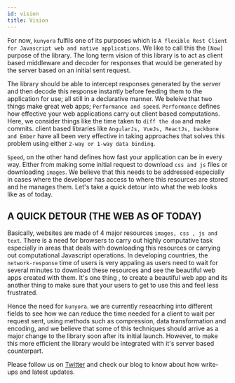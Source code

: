 ```yaml
---
id: vision
title: Vision
---
```


For now, `kunyora` fulfils one of its purposes which is `A flexible Rest Client for Javascript web and native applications`. We like to call this the `[Now]` purpose of the library. The long term vision of this library is to act as client based middleware and decoder for responses that would be generated by the server based on an initial sent request.

The library should be able to intercept responses generated by the server and then decode this response instantly before feeding them to the application for use; all still in a declarative manner. We beleive that two things make great web apps; `Performance and speed`. `Performance` defines how effective your web applications carry out client based computations. Here, we consider things like the time taken to `diff the dom` and make commits. client based libraries like `AngularJs, VueJs, ReactJs, backbone and Ember` have all been very effective in taking approaches that solves this problem using either `2-way or 1-way data binding`.

`Speed`, on the other hand defines how fast your application can be in every way. Either from making some initial request to download `css and js` files or downloading `images`. We believe that this needs to be addressed especially in cases where the developer has access to where this resources are stored and he manages them. Let's take a quick detour into what the web looks like as of today.

## A QUICK DETOUR (THE WEB AS OF TODAY)

Basically, websites are made of 4 major resources `images, css , js and text`. There is a need for browsers to carry out highly computative task especially in areas that deals with downloading this resources or carrying out computational Javascript operations. In developing countries, the `network-response` time of users is very appaling as users need to wait for several minutes to download these resources and see the beautiful web apps created with them. It's one thing , to create a beautiful web app and its another thing to make sure that your users to get to use this and feel less frustrated.

Hence the need for `kunyora`. we are currently reseacrhing into different fields to see how we can reduce the time needed for a client to wait per request sent, using methods such as compression, data transformation and encoding, and we believe that some of this techniques should arrive as a major change to the library soon after its initial launch. However, to make this more efficient the library would be integrated with it's server based counterpart.

Please follow us on [Twitter]("https://www.twitter.com") and check our blog to know about how write-ups and latest updates.
